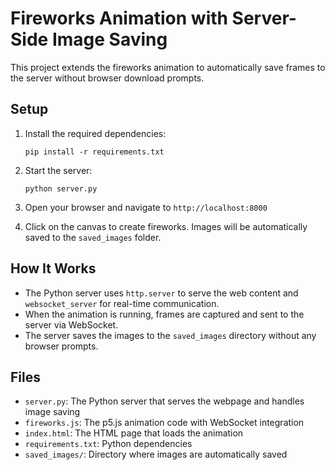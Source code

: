 # Fireworks Animation with Server-Side Image Saving

This project extends the fireworks animation to automatically save frames to the server without browser download prompts.

## Setup

1. Install the required dependencies:
   ```
   pip install -r requirements.txt
   ```

2. Start the server:
   ```
   python server.py
   ```

3. Open your browser and navigate to `http://localhost:8000`

4. Click on the canvas to create fireworks. Images will be automatically saved to the `saved_images` folder.

## How It Works

- The Python server uses `http.server` to serve the web content and `websocket_server` for real-time communication.
- When the animation is running, frames are captured and sent to the server via WebSocket.
- The server saves the images to the `saved_images` directory without any browser prompts.

## Files

- `server.py`: The Python server that serves the webpage and handles image saving
- `fireworks.js`: The p5.js animation code with WebSocket integration
- `index.html`: The HTML page that loads the animation
- `requirements.txt`: Python dependencies
- `saved_images/`: Directory where images are automatically saved